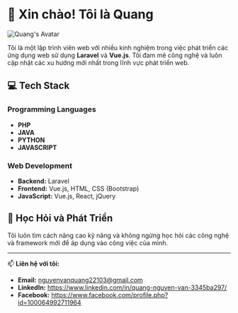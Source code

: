 # 👋 Xin chào! Tôi là Quang
![Quang's Avatar](https://avatars.githubusercontent.com/u/123524896?v=4)

Tôi là một lập trình viên web với nhiều kinh nghiệm trong việc phát triển các ứng dụng web sử dụng **Laravel** và **Vue.js**. Tôi đam mê công nghệ và luôn cập nhật các xu hướng mới nhất trong lĩnh vực phát triển web.

## 💻 Tech Stack
### Programming Languages
- **PHP**
- **JAVA**
- **PYTHON**
- **JAVASCRIPT**
### Web Development
- **Backend:** Laravel
- **Frontend:** Vue.js, HTML, CSS (Bootstrap)
- **JavaScript:** Vue.js, React, jQuery

## 🌱 Học Hỏi và Phát Triển
Tôi luôn tìm cách nâng cao kỹ năng và không ngừng học hỏi các công nghệ và framework mới để áp dụng vào công việc của mình.

---

📫 **Liên hệ với tôi:**
- **Email:** nguyenvanquang22103@gmail.com
- **LinkedIn:** https://www.linkedin.com/in/quang-nguyen-van-3345ba297/
- **Facebook:** https://www.facebook.com/profile.php?id=100064992711964
